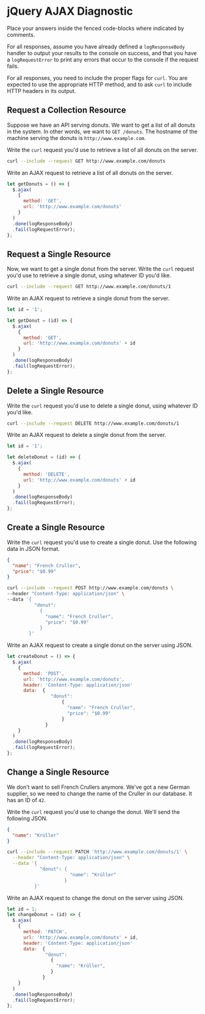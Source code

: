 # jQuery AJAX Diagnostic

Place your answers inside the fenced code-blocks where indicated by comments.

For all responses,  assume you have already defined a `logResponseBody` handler
to output your results to the console on success, and that you have a
`logRequestError` to print any errors that occur to the console if the request
fails.

For all responses, you need to include the proper flags for `curl`. You are
expected to use the appropriate HTTP method, and to ask `curl` to include HTTP
headers in its output.

## Request a Collection Resource

Suppose we have an API serving donuts. We want to get a list of all donuts in
the system. In other words, we want to `GET /donuts`. The hostname of the
machine serving the donuts is `http://www.example.com`.

Write the `curl` request you'd use to retrieve a list of all donuts on the
server.

```sh
curl --include --request GET http://www.example.com/donuts
```

Write an AJAX request to retrieve a list of all donuts on the server.

```js
let getDonuts = () => {
  $.ajax(
    {
      method: 'GET',
      url: 'http://www.example.com/donuts'
    }
  )
  .done(logResponseBody)
  .fail(logRequestError);
};
```

## Request a Single Resource

Now, we want to get a single donut from the server. Write the `curl` request
you'd use to retrieve a single donut, using whatever ID you'd like.

```sh
curl --include --request GET http://www.example.com/donuts/1
```

Write an AJAX request to retrieve a single donut from the server.

```js
let id = '1';

let getDonut = (id) => {
  $.ajax(
    {
      method: 'GET',
      url: 'http://www.example.com/donuts' + id
    }
  )
  .done(logResponseBody)
  .fail(logRequestError);
};
```

## Delete a Single Resource

Write the `curl` request you'd use to delete a single donut, using whatever ID
you'd like.

```sh
curl --include --request DELETE http://www.example.com/donuts/1
```

Write an AJAX request to delete a single donut from the server.

```js
let id = '1';

let deleteDonut = (id) => {
  $.ajax(
    {
      method: 'DELETE',
      url: 'http://www.example.com/donuts' + id
    }
  )
  .done(logResponseBody)
  .fail(logRequestError);
};
```

## Create a Single Resource

Write the `curl` request you'd use to create a single donut. Use the following
data in JSON format.

```json
{
  "name": "French Cruller",
  "price": "$0.99"
}
```

```sh
curl --include --request POST http://www.example.com/donuts \
--header "Content-Type: application/json" \
--data '{
          "donut":
            {
              "name": "French Cruller",
              "price": "$0.99"
            }
        }'
```

Write an AJAX request to create a single donut on the server using JSON.

```js
let createDonut = () => {
  $.ajax(
    {
      method: 'POST',
      url: 'http://www.example.com/donuts',
      header: 'Content-Type: application/json'
      data:  {
                "donut":
                    {
                      "name": "French Cruller",
                      "price": "$0.99"
                    }
              }
    }
  )
  .done(logResponseBody)
  .fail(logRequestError);
};
```

## Change a Single Resource

We don't want to sell French Crullers anymore. We've got a new German supplier,
so we need to change the name of the Cruller in our database. It has an ID of
`42`.

Write the `curl` request you'd use to change the donut. We'll send the following
JSON.

```json
{
  "name": "Krüller"
}
```

```sh
curl --include --request PATCH 'http://www.example.com/donuts/1' \
  --header "Content-Type: application/json" \
  --data '{
            "donut": {
                       "name": "Krüller"
                     }
          }'
```

Write an AJAX request to change the donut on the server using JSON.

```js
let id = 1;
let changeDonut = (id) => {
  $.ajax(
    {
      method: 'PATCH',
      url: 'http://www.example.com/donuts' + id,
      header: 'Content-Type: application/json'
      data:  {
              "donut":
                {
                  "name": "Krüller",
                }
             }
    }
  )
  .done(logResponseBody)
  .fail(logRequestError);
};
```
